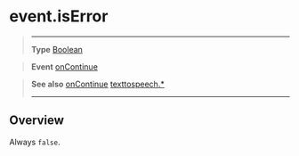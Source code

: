 # event.isError

> --------------------- ------------------------------------------------------------------------------------------
> __Type__              [Boolean](https://docs.coronalabs.com/api/type/Boolean.html)

> __Event__             [onContinue](/plugin/texttospeech/event/onContinue/index.md)

> __See also__          [onContinue](/plugin/texttospeech/event/onContinue/index.md)
>						[texttospeech.*](/plugin/texttospeech/index.md)
> --------------------- ------------------------------------------------------------------------------------------

## Overview

Always `false`.